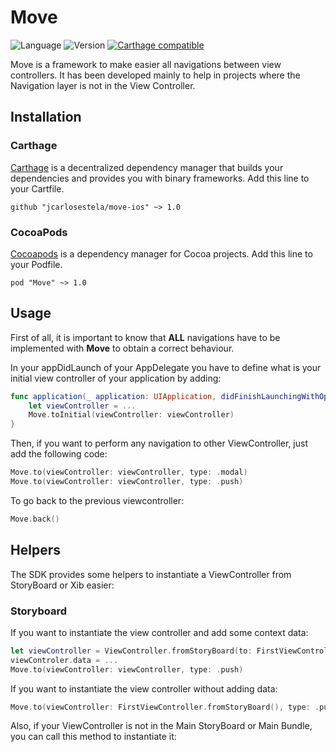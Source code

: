 # Move

![Language](https://img.shields.io/badge/Language-Swift-orange.svg)
![Version](https://img.shields.io/badge/version-1.0.0-blue.svg)
[![Carthage compatible](https://img.shields.io/badge/Carthage-compatible-4BC51D.svg?style=flat)](https://github.com/Carthage/Carthage)

Move is a framework to make easier all navigations between view controllers. It has been developed mainly to help in projects where the Navigation layer is not in the View Controller.

## Installation

### Carthage

[Carthage](https://github.com/Carthage/Carthage) is a decentralized dependency manager that builds your dependencies and provides you with binary frameworks. Add this line to your Cartfile.

```
github "jcarlosestela/move-ios" ~> 1.0
```

### CocoaPods

[Cocoapods](https://cocoapods.org) is a dependency manager for Cocoa projects. 
Add this line to your Podfile.

```
pod "Move" ~> 1.0
```

## Usage

First of all, it is important to know that **ALL** navigations have to be implemented with **Move** to obtain a correct behaviour.

In your appDidLaunch of your AppDelegate you have to define what is your initial view controller of your application by adding:

```swift
func application(_ application: UIApplication, didFinishLaunchingWithOptions launchOptions: [UIApplicationLaunchOptionsKey: Any]?) -> Bool {
	let viewController = ...
	Move.toInitial(viewController: viewController)
}
```

Then, if you want to perform any navigation to other ViewController, just add the following code:

```swift
Move.to(viewController: viewController, type: .modal)
Move.to(viewController: viewController, type: .push)
```

To go back to the previous viewcontroller:

```swift
Move.back()
```

## Helpers

The SDK provides some helpers to instantiate a ViewController from StoryBoard or Xib easier:

### Storyboard

If you want to instantiate the view controller and add some context data:

```swift
let viewController = ViewController.fromStoryBoard(to: FirstViewController.self)
viewControler.data = ...
Move.to(viewController: viewController, type: .push)
```

If you want to instantiate the view controller without adding data:

```swift
Move.to(viewController: FirstViewController.fromStoryBoard(), type: .push)
```

Also, if your ViewController is not in the Main StoryBoard or Main Bundle, you can call this method to instantiate it:

```swift

```
